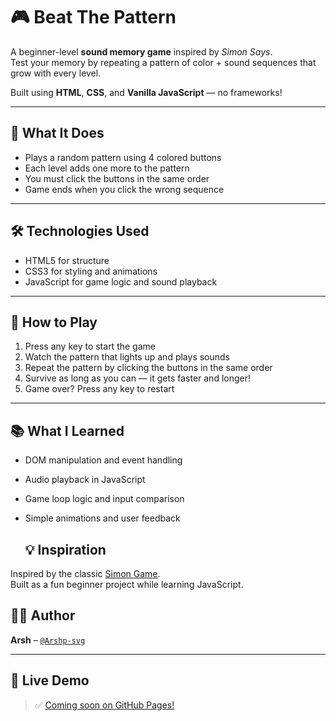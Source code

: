 # 🎮 Beat The Pattern

A beginner-level **sound memory game** inspired by *Simon Says*.  
Test your memory by repeating a pattern of color + sound sequences that grow with every level.

Built using **HTML**, **CSS**, and **Vanilla JavaScript** — no frameworks!

---

## 🧠 What It Does

- Plays a random pattern using 4 colored buttons
- Each level adds one more to the pattern
- You must click the buttons in the same order
- Game ends when you click the wrong sequence

---

## 🛠️ Technologies Used

- HTML5 for structure
- CSS3 for styling and animations
- JavaScript for game logic and sound playback

---

## 🚀 How to Play

1. Press any key to start the game
2. Watch the pattern that lights up and plays sounds
3. Repeat the pattern by clicking the buttons in the same order
4. Survive as long as you can — it gets faster and longer!
5. Game over? Press any key to restart

---

## 📚 What I Learned

- DOM manipulation and event handling
- Audio playback in JavaScript
- Game loop logic and input comparison
- Simple animations and user feedback

  ## 💡 Inspiration

Inspired by the classic [Simon Game](https://en.wikipedia.org/wiki/Simon_(game)).  
Built as a fun beginner project while learning JavaScript.

## 👨‍💻 Author

**Arsh** – [`@Arshp-svg`](https://github.com/Arshp-svg)

---

## 🔗 Live Demo

> ✅ [Coming soon on GitHub Pages!](#)


